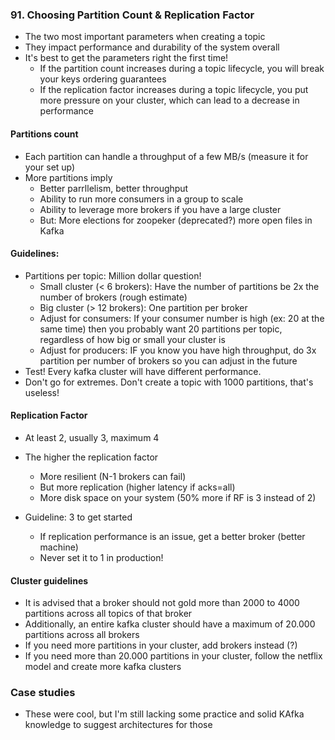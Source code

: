 ### 91. Choosing Partition Count & Replication Factor
- The two most important parameters when creating a topic
- They impact performance and durability of the system overall
- It's best to get the parameters right the first time!
    - If the partition count increases during a topic lifecycle, you will break your keys ordering guarantees
    - If the replication factor increases during a topic lifecycle, you put more pressure on your cluster, which can lead to a decrease in performance

#### Partitions count
- Each partition can handle a throughput of a few MB/s (measure it for your set up)
- More partitions imply
    - Better parrllelism, better throughput
    - Ability to run more consumers in a group to scale
    - Ability to leverage more brokers if you have a large cluster
    - But: More elections for zoopeker (deprecated?) more open files in Kafka
    
#### Guidelines:
- Partitions per topic: Million dollar question!
    - Small cluster (< 6 brokers): Have the number of partitions be 2x the number of brokers (rough estimate)
    - Big cluster (> 12 brokers): One partition per broker
    - Adjust for consumers: If your consumer number is high (ex: 20 at the same time) then you probably want 20 partitions per topic, regardless of how big or small your cluster is
    - Adjust for producers: IF you know you have high throughput, do 3x partition per number of brokers so you can adjust in the future
- Test! Every kafka cluster will have different performance. 
- Don't go for extremes. Don't create a topic with 1000 partitions, that's useless! 

#### Replication Factor
- At least 2, usually 3, maximum 4
- The higher the replication factor
    - More resilient (N-1 brokers can fail)
    - But more replication (higher latency if acks=all)
    - More disk space on your system (50% more if RF is 3 instead of 2)

- Guideline: 3 to get started
    - If replication performance is an issue, get a better broker (better machine)
    - Never set it to 1 in production!

#### Cluster guidelines
- It is advised that a broker should not gold more than 2000 to 4000 partitions across all topics of that broker
- Additionally, an entire kafka cluster should have a maximum of 20.000 partitions across all brokers 
- If you need more partitions in your cluster, add brokers instead (?)
- If you need more than 20.000 partitions in your cluster, follow the netflix model and create more kafka clusters

### Case studies
- These were cool, but I'm still lacking some practice and solid KAfka knowledge to suggest architectures for those
